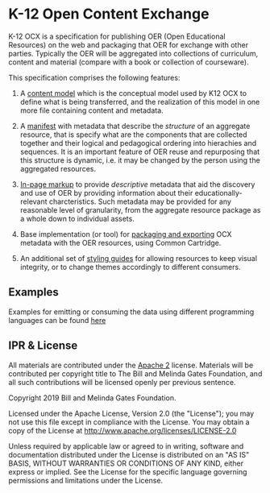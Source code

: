 # K-12 Open Content Exchange

K-12 OCX is a specification for publishing OER (Open Educational Resources) on the web and packaging
that OER for exchange with other parties. Typically the OER will be aggregated into collections of curriculum, content and material (compare with a book or collection of courseware).

This specification comprises the following features:

1. A [content model](contentmodel.md) which is the conceptual model used by K12 OCX to define what is being transferred, and the realization of this model in one more file containing content and metadata.

2. A [manifest](manifest/) with metadata that describe the *structure* of an aggregate resource, that is specify what are the components that are collected together and their logical and pedagogical ordering into hierachies and sequences. It is an important feature of OER reuse and repurposing that this structure is dynamic, i.e. it may be changed by the person using the aggregated resources.

3. [In-page markup](inpage/) to provide *descriptive* metadata that aid the discovery and use of OER by providing information about their educationally-relevant charcteristics. Such metadata may be provided for any reasonable level of granularity, from the aggregate resource package as a whole down to individual assets.

4. Base implementation (or tool) for [packaging and exporting](packaging) OCX metadata with the OER resources, using Common Cartridge.

5. An additional set of [styling guides](styling) for allowing resources to keep visual integrity, or to change themes accordingly to different consumers.

## Examples

Examples for emitting or consuming the data using different programming languages can be found [here](emit-consume-example.md)

## IPR & License
All materials are contributed under the [Apache 2](https://www.apache.org/licenses/LICENSE-2.0) license. Materials will be contributed per copyright title to The Bill and Melinda Gates Foundation, and all such contributions will be licensed openly per previous sentence.

Copyright 2019 Bill and Melinda Gates Foundation.

Licensed under the Apache License, Version 2.0 (the "License");
you may not use this file except in compliance with the License.
You may obtain a copy of the License at http://www.apache.org/licenses/LICENSE-2.0

Unless required by applicable law or agreed to in writing, software and documentation distributed under the License is distributed on an "AS IS" BASIS, WITHOUT WARRANTIES OR CONDITIONS OF ANY KIND, either express or implied.
See the License for the specific language governing permissions and
limitations under the License.

